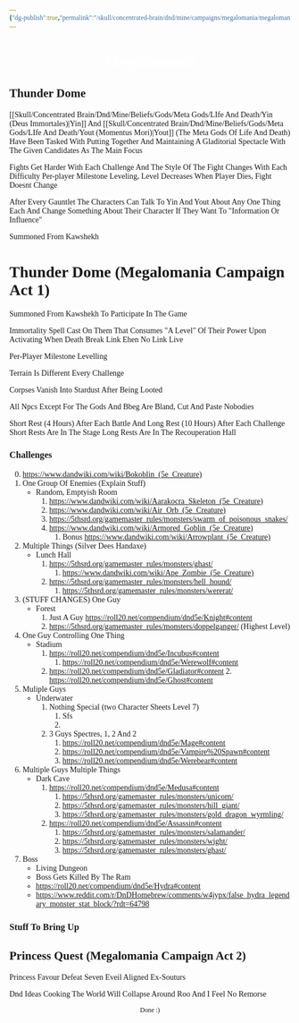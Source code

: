 ```yaml
---
{"dg-publish":true,"permalink":"/skull/concentrated-brain/dnd/mine/campaigns/megalomania/megalomania/","tags":["Tagless"],"noteIcon":""}
---
```


<style id="Force_Custom_Fonts" type="text/css">@font-face{font-style:normal;font-family:"Merriweather";src:local("Merriweather")}@font-face{font-style:bolder;font-family:"Merriweather";src:local("Merriweather")}@font-face{font-style:normal;font-family:"Merriweather";src:local("Merriweather");unicode-range:U+0-FF,U+2E80-9FFF,U+F900-FAFF,U+FE30-FE4F,U+20000-2FA1F}@font-face{font-style:bolder;font-family:"Merriweather";src:local("Merriweather");unicode-range:U+0-FF,U+2E80-9FFF,U+F900-FAFF,U+FE30-FE4F,U+20000-2FA1F}@font-face{font-style:normal;font-family:"Merriweather";src:local("Merriweather");unicode-range:U+0-FF}@font-face{font-style:bolder;font-family:"Merriweather";src:local("Merriweather");unicode-range:U+0-FF}:not(pre):not(code):not(textarea):not(tt):not(kbd):not(samp):not(var){font-family:"Merriweather"!important}pre,code,textarea,tt,kbd,samp,var{font-family:monospace!important}pre *,code *,textarea *,tt *,kbd *,samp *,var *{font-family:monospace!important}</style>


# <center><span style="color:#FFFFFF">Megalomania</span></center>


## Thunder Dome

[[Skull/Concentrated Brain/Dnd/Mine/Beliefs/Gods/Meta Gods/LIfe And Death/Yin (Deus Immortales)\|Yin]]  And [[Skull/Concentrated Brain/Dnd/Mine/Beliefs/Gods/Meta Gods/LIfe And Death/Yout (Momentus Mori)\|Yout]]  (The Meta Gods Of Life And Death) Have Been Tasked With Putting Together And Maintaining A Gladitorial Spectacle With The Given Candidates As The Main Focus

Fights Get Harder With Each Challenge And The Style Of The Fight Changes With Each Difficulty
Per-player Milestone Leveling, Level Decreases When Player Dies, Fight Doesnt Change

After Every Gauntlet The Characters Can Talk To Yin And Yout About Any One Thing Each And Change Something About Their Character If They Want To "Information Or Influence"

Summoned From Kawshekh

# Thunder Dome (Megalomania Campaign Act 1)

Summoned From Kawshekh To Participate In The Game

Immortality Spell Cast On Them That Consumes "A Level" Of Their Power Upon Activating
When Death Break Link Ehen No Link Live

Per-Player Milestone Levelling

Terrain Is Different Every Challenge

Corpses Vanish Into Stardust After Being Looted

All Npcs Except For The Gods And Bbeg Are Bland, Cut And Paste Nobodies

Short Rest (4 Hours) After Each Battle And Long Rest (10 Hours) After Each Challenge
Short Rests Are In The Stage
Long Rests Are In The Recouperation Hall

### Challenges

0. https://www.dandwiki.com/wiki/Bokoblin_(5e_Creature)
1. One Group Of Enemies (Explain Stuff)
	- Random, Emptyish Room
		1. https://www.dandwiki.com/wiki/Aarakocra_Skeleton_(5e_Creature)
		2. https://www.dandwiki.com/wiki/Air_Orb_(5e_Creature)
		3. https://5thsrd.org/gamemaster_rules/monsters/swarm_of_poisonous_snakes/
		4. https://www.dandwiki.com/wiki/Armored_Goblin_(5e_Creature)
			1. Bonus https://www.dandwiki.com/wiki/Arrowplant_(5e_Creature)
2. Multiple Things (Silver Dees Handaxe)
	- Lunch Hall
		 1.  https://5thsrd.org/gamemaster_rules/monsters/ghast/
			 1. https://www.dandwiki.com/wiki/Ape_Zombie_(5e_Creature)
		 2. https://5thsrd.org/gamemaster_rules/monsters/hell_hound/
			 1. https://5thsrd.org/gamemaster_rules/monsters/wererat/
3. (STUFF CHANGES)  One Guy
	- Forest
		1. Just A Guy https://roll20.net/compendium/dnd5e/Knight#content
		2.   https://5thsrd.org/gamemaster_rules/monsters/doppelganger/ (Highest Level)
4. One Guy Controlling One Thing
	- Stadium
		1. https://roll20.net/compendium/dnd5e/Incubus#content
			1. https://roll20.net/compendium/dnd5e/Werewolf#content
		2. https://roll20.net/compendium/dnd5e/Gladiator#content
			2. https://roll20.net/compendium/dnd5e/Ghost#content
5. Muliple Guys
	-  Underwater
		1.  Nothing Special (two Character Sheets Level 7)
			1. Sfs
			2. 
		2. 3 Guys Spectres, 1, 2 And 2  
			1. https://roll20.net/compendium/dnd5e/Mage#content
			2.  https://roll20.net/compendium/dnd5e/Vampire%20Spawn#content
			3.  https://roll20.net/compendium/dnd5e/Werebear#content
6. Multiple Guys Multiple Things
	- Dark Cave
		1. https://roll20.net/compendium/dnd5e/Medusa#content
			1. https://5thsrd.org/gamemaster_rules/monsters/unicorn/
			2. https://5thsrd.org/gamemaster_rules/monsters/hill_giant/
			3. https://5thsrd.org/gamemaster_rules/monsters/gold_dragon_wyrmling/
		2.  https://roll20.net/compendium/dnd5e/Assassin#content
			1. https://5thsrd.org/gamemaster_rules/monsters/salamander/
			2. https://5thsrd.org/gamemaster_rules/monsters/wight/
			3. https://5thsrd.org/gamemaster_rules/monsters/ghast/
1. Boss
	- Living Dungeon
	- Boss Gets Killed By The Ram
	- https://roll20.net/compendium/dnd5e/Hydra#content
	- https://www.reddit.com/r/DnDHomebrew/comments/w4jypx/false_hydra_legendary_monster_stat_block/?rdt=64798



### Stuff To Bring Up


## Princess Quest (Megalomania Campaign Act 2)
Princess Favour
Defeat Seven Eveil Aligned Ex-Souturs

Dnd Ideas Cooking
The World Will Collapse Around Roo And I Feel No Remorse












<center><sub>Done :)</sub></center>


<script src="https://utteranc.es/client.js"
        repo="WonderingGodling/My-Mind-Space"
        issue-term="title"
        theme="preferred-color-scheme"
        crossorigin="anonymous"
        async>
</script>